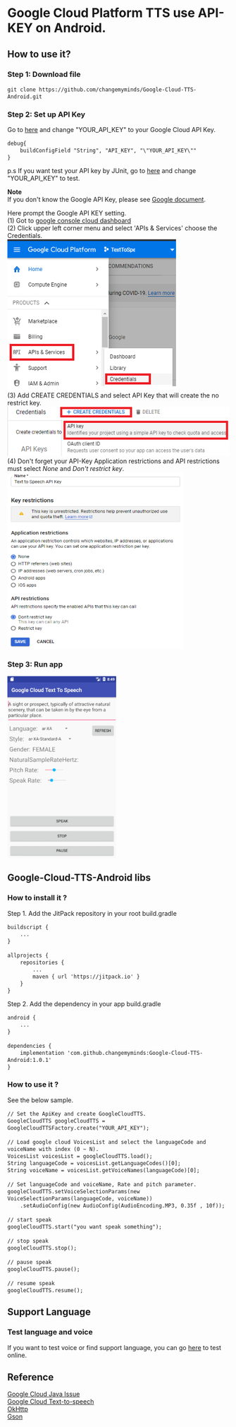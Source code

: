# Google Cloud Platform TTS use API-KEY on Android.

## How to use it?

### Step 1: Download file 
```
git clone https://github.com/changemyminds/Google-Cloud-TTS-Android.git
```
### Step 2: Set up API Key
Go to [here](app/build.gradle) and change "YOUR_API_KEY" to your Google Cloud API Key. 
```
debug{
    buildConfigField "String", "API_KEY", "\"YOUR_API_KEY\""
}
```

p.s If you want test your API key by JUnit, go to [here](googlecloudtts/build.gradle) and change "YOUR_API_KEY" to test.

__Note__ <br>
If you don't know the Google API Key, please see [Google document](https://cloud.google.com/docs/authentication/api-keys). <br>

Here prompt the Google API KEY setting. <br>
(1) Got to [google console cloud dashboard](https://console.cloud.google.com/home/dashboard)<br>
(2) Click upper left corner menu and select 'APIs & Services' choose the Credentials.<br>
![image](images/00.png)<br>
(3) Add CREATE CREDENTIALS and select API Key that will create the no restrict key.<br>
![image](images/01.png)<br>
(4) Don't forget your API-Key Application restrictions and API restrictions must select _None_ and _Don't restrict key_.<br>
![image](images/02.png)<br>
 
### Step 3: Run app<br>
![image](images/demo.gif)<br>

## Google-Cloud-TTS-Android libs
### How to install it ?
Step 1. Add the JitPack repository in your root build.gradle
```
buildscript {
    ...
}

allprojects {
	repositories {
		...
		maven { url 'https://jitpack.io' }
	}
}
```
Step 2. Add the dependency in your app build.gradle
```
android {
    ...
}

dependencies {
    implementation 'com.github.changemyminds:Google-Cloud-TTS-Android:1.0.1'
}
```

### How to use it ?
See the below sample.
```
// Set the ApiKey and create GoogleCloudTTS.
GoogleCloudTTS googleCloudTTS = GoogleCloudTTSFactory.create("YOUR_API_KEY");

// Load google cloud VoicesList and select the languageCode and voiceName with index (0 ~ N).
VoicesList voicesList = googleCloudTTS.load();
String languageCode = voicesList.getLanguageCodes()[0];
String voiceName = voicesList.getVoiceNames(languageCode)[0];

// Set languageCode and voiceName, Rate and pitch parameter.
googleCloudTTS.setVoiceSelectionParams(new VoiceSelectionParams(languageCode, voiceName))
    .setAudioConfig(new AudioConfig(AudioEncoding.MP3, 0.35f , 10f));
    
// start speak
googleCloudTTS.start("you want speak something");

// stop speak
googleCloudTTS.stop();

// pause speak
googleCloudTTS.pause();

// resume speak
googleCloudTTS.resume();
```

## Support Language
### Test language and voice
If you want to test voice or find support language, you can go [here](https://cloud.google.com/text-to-speech/) to test online.

## Reference
[Google Cloud Java Issue](https://github.com/googleapis/google-cloud-java/issues/3400)<br>
[Google Cloud Text-to-speech](https://cloud.google.com/text-to-speech/docs/)<br>
[OkHttp](http://square.github.io/okhttp/)<br>
[Gson](https://github.com/google/gson)

